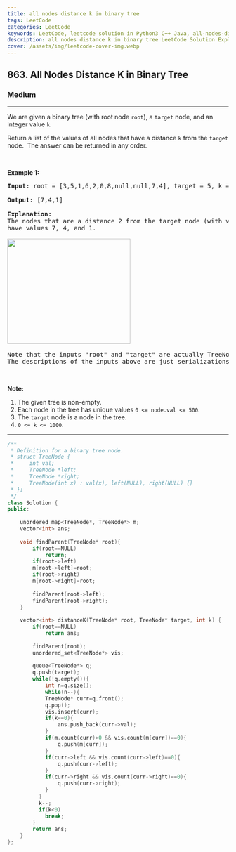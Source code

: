 ```yaml
---
title: all nodes distance k in binary tree
tags: LeetCode
categories: LeetCode
keywords: LeetCode, leetcode solution in Python3 C++ Java, all-nodes-distance-k-in-binary-tree solution
description: all nodes distance k in binary tree LeetCode Solution Explained
cover: /assets/img/leetcode-cover-img.webp
---
```



<h2>863. All Nodes Distance K in Binary Tree</h2><h3>Medium</h3><hr><div><p>We are given a binary tree (with root node&nbsp;<code>root</code>), a <code>target</code> node, and an integer value <code>k</code>.</p>

<p>Return a list of the values of all&nbsp;nodes that have a distance <code>k</code> from the <code>target</code> node.&nbsp; The answer can be returned in any order.</p>

<p>&nbsp;</p>

<ol>
</ol>

<div>
<p><strong>Example 1:</strong></p>

<pre><strong>Input: </strong>root = <span id="example-input-1-1">[3,5,1,6,2,0,8,null,null,7,4]</span>, target = <span id="example-input-1-2">5</span>, k = <span id="example-input-1-3">2</span>

<strong>Output: </strong><span id="example-output-1">[7,4,1]</span>

<strong>Explanation: </strong>
The nodes that are a distance 2 from the target node (with value 5)
have values 7, 4, and 1.

<img alt="" src="https://s3-lc-upload.s3.amazonaws.com/uploads/2018/06/28/sketch0.png" style="width: 280px; height: 240px;">

Note that the inputs "root" and "target" are actually TreeNodes.
The descriptions of the inputs above are just serializations of these objects.
</pre>

<p>&nbsp;</p>

<p><strong>Note:</strong></p>

<ol>
	<li>The given tree is non-empty.</li>
	<li>Each node in the tree has unique values&nbsp;<code>0 &lt;= node.val &lt;= 500</code>.</li>
	<li>The <code>target</code>&nbsp;node is a node in the tree.</li>
	<li><code>0 &lt;= k &lt;= 1000</code>.</li>
</ol>
</div>
</div>

---




```cpp
/**
 * Definition for a binary tree node.
 * struct TreeNode {
 *     int val;
 *     TreeNode *left;
 *     TreeNode *right;
 *     TreeNode(int x) : val(x), left(NULL), right(NULL) {}
 * };
 */
class Solution {
public:
    
    unordered_map<TreeNode*, TreeNode*> m;
    vector<int> ans;
    
    void findParent(TreeNode* root){
        if(root==NULL)
            return;
        if(root->left)
        m[root->left]=root;
        if(root->right)
        m[root->right]=root;
        
        findParent(root->left);
        findParent(root->right);
    }
    
    vector<int> distanceK(TreeNode* root, TreeNode* target, int k) {
        if(root==NULL)
            return ans;
        
        findParent(root);
        unordered_set<TreeNode*> vis;
        
        queue<TreeNode*> q;
        q.push(target);
        while(!q.empty()){
            int n=q.size();
            while(n--){
            TreeNode* curr=q.front();
            q.pop();
            vis.insert(curr);
            if(k==0){
                ans.push_back(curr->val);
            }
            if(m.count(curr)>0 && vis.count(m[curr])==0){
                q.push(m[curr]);
            }
            if(curr->left && vis.count(curr->left)==0){
                q.push(curr->left);
            }
            if(curr->right && vis.count(curr->right)==0){
                q.push(curr->right);
            }
          }
          k--;
          if(k<0)
            break;
        }
        return ans;
    }
};
```

